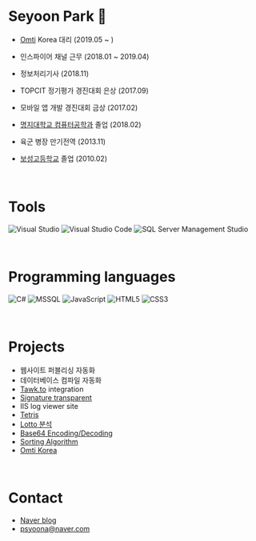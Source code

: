 # Seyoon Park 👋
- [Omti](https://www.omti.com/) Korea 대리 (2019.05 ~ )
- 인스파이어 채널 근무 (2018.01 ~ 2019.04)
- 정보처리기사 (2018.11)
- TOPCIT 정기평가 경진대회 은상 (2017.09)
- 모바일 앱 개발 경진대회 금상 (2017.02)
- [명지대학교 컴퓨터공학과](http://jw4.mju.ac.kr/user/cs/index.action) 졸업 (2018.02)
- 육군 병장 만기전역 (2013.11)
- [보성고등학교](https://posung.sen.hs.kr/) 졸업 (2010.02)

  <br/>  
  
# Tools
![Visual Studio](https://img.shields.io/badge/-Visual%20Studio-yellowgreen)
![Visual Studio Code](https://img.shields.io/badge/-Visual%20Studio%20Code-yellowgreen)
![SQL Server Management Studio](https://img.shields.io/badge/-SQL%20Server%20Management%20Stuidio-yellowgreen)

<br/>  

# Programming languages
![C#](https://img.shields.io/badge/-C%23-brightgreen)
![MSSQL](https://img.shields.io/badge/-MS--SQL-brightgreen)
![JavaScript](https://img.shields.io/badge/-JavaScript-orange)
![HTML5](https://img.shields.io/badge/-HTML5-orange)
![CSS3](https://img.shields.io/badge/-CSS3-orange)

<br/>  

# Projects
- 웹사이트 퍼블리싱 자동화
- 데이터베이스 컴파일 자동화
- [Tawk.to](https://www.tawk.to/) integration
- [Signature transparent](http://yoonslab.com/Laboratory/Signature)
- IIS log viewer site
- [Tetris](http://yoonslab.com/Laboratory/Tetris)
- [Lotto 분석](http://yoonslab.com/Laboratory/LottoAnalysis)
- [Base64 Encoding/Decoding](http://yoonslab.com/Laboratory/SecureAlgorithm)
- [Sorting Algorithm](http://yoonslab.com/Laboratory/SortingAlgorithm)
- [Omti Korea](http://yoonslab.com/OMTIKorea/Index)

<br/>  

# Contact
- [Naver blog](https://blog.naver.com/psyoona)
- psyoona@naver.com
